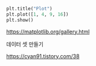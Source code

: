 ```python
plt.title("Plot")
plt.plot([1, 4, 9, 16])
plt.show()
```

 https://matplotlib.org/gallery.html 



데이터 셋 만들기

 https://cyan91.tistory.com/38 